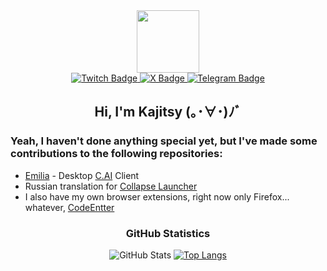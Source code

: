 <div id="header" align="center">
  <img src="https://avatars.githubusercontent.com/u/94784342?v=5" width="100"/>
  <div id="badges">
    <a href="https://www.twitch.tv/kajits_">
      <img src="https://img.shields.io/badge/Twitch-964fff?logo=twitch&logoColor=white&style=for-the-badge" alt="Twitch Badge"/>
    </a>
    <a href="https://x.com/kajitsy">
      <img src="https://img.shields.io/badge/X-black?logo=x&logoColor=white&style=for-the-badge" alt="X Badge"/>
    </a>
    <a href="https://t.me/kajitsyo">
      <img src="https://img.shields.io/badge/Telegram-2fabea?logo=telegram&logoColor=white&style=for-the-badge" alt="Telegram Badge"/>
    </a>
  </div>
  
  ## Hi, I'm Kajitsy (｡･∀･)ﾉﾞ
</div>     

### Yeah, I haven't done anything special yet, but I've made some contributions to the following repositories:

- [Emilia](https://github.com/Kajitsy/Emilia) - Desktop [C.AI](https://character.ai) Client 
- Russian translation for [Collapse Launcher](https://github.com/CollapseLauncher/Collapse)
- I also have my own browser extensions, right now only Firefox... whatever, [CodeEntter](https://github.com/Kajitsy/Genshin-Star-Rail-CodeEntter)

<div id="GitHub-Statistics" align="center">
  
### GitHub Statistics
![GitHub Stats](https://github-readme-stats.vercel.app/api?username=kajitsy&theme=transparent&hide_border=true)
[![Top Langs](https://github-readme-stats.vercel.app/api/top-langs/?username=kajitsy&theme=transparent&hide_border=true)](https://github.com/Kajitsy?tab=repositories)
</div>   
